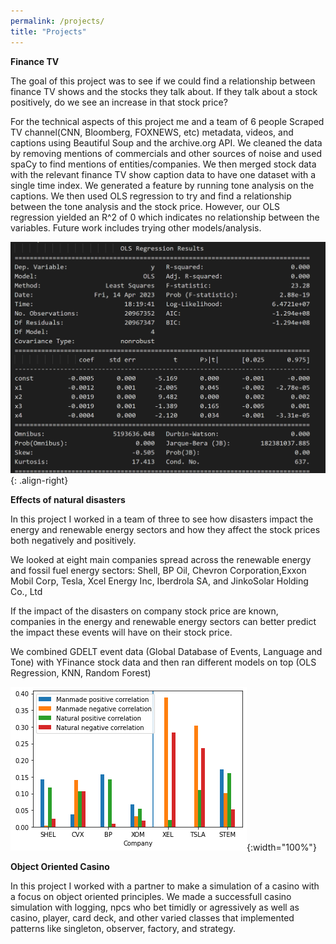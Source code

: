 ```yaml
---
permalink: /projects/
title: "Projects"
---
```


**Finance TV**

The goal of this project was to see if we could find a relationship between finance TV shows and the stocks they talk about. If they 
talk about a stock positively, do we see an increase in that stock price? 

For the technical aspects of this project me and a team of 6 people Scraped TV channel(CNN, Bloomberg, FOXNEWS, etc) metadata, videos, and captions using Beautiful Soup and the archive.org API. We cleaned the data by removing mentions of commercials and other sources of noise and used spaCy to find mentions of entities/companies. We then merged stock data with the relevant finance TV show caption data to have one dataset with a single time index. We generated a feature by running tone analysis on the captions. We then used OLS regression to try and find a relationship between the tone analysis and the stock price. However, our OLS regression yielded an R^2 of 0 which indicates no relationship between the 
variables. Future work includes trying other models/analysis. 

![OLS](../assets/images/ols.png){: .align-right}


**Effects of natural disasters**

In this project I worked in a team of three to see how disasters impact the energy and renewable energy sectors and how they affect the stock prices both negatively and positively. 

We looked at eight main companies spread across the renewable energy and fossil fuel energy sectors: Shell, BP Oil, Chevron Corporation,Exxon Mobil Corp, Tesla, Xcel Energy Inc, Iberdrola SA, and JinkoSolar Holding Co., Ltd 
 
If the impact of the disasters on company stock price are known, companies in the energy and renewable energy sectors can better predict the impact these events will have on their stock price. 

We combined GDELT event data (Global Database of Events, Language and Tone) with YFinance stock data and then ran different models on top (OLS Regression, KNN, Random Forest)


![Results](../assets/images/4502_graph.png){:width="100%"}

**Object Oriented Casino**

In this project I worked with a partner to make a simulation of a casino with a focus on object oriented principles. We made a successfull casino simulation with logging, npcs who
bet timidly or agressively as well as casino, player, card deck, and other varied classes that implemented patterns like singleton, observer, factory, and strategy. 


